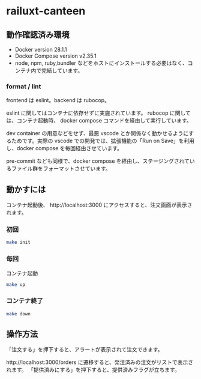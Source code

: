 # railuxt-canteen

## 動作確認済み環境

- Docker version 28.1.1
- Docker Compose version v2.35.1
- node, npm, ruby,bundler などをホストにインストールする必要はなく、コンテナ内で完結しています。

### format / lint

frontend は eslint。backend は rubocop。

eslint に関してはコンテナに依存せずに実施されています。
rubocop に関しては、コンテナ起動時、 docker compose コマンドを経由して実行しています。

dev container の用意などをせず、最悪 vscode とか関係なく動かせるようにするためです。実際の vscode での開発では、拡張機能の「Run on Save」を利用し、docker compose を毎回経由させています。

pre-commit なども同様で、docker compose を経由し、ステージングされているファイル群をフォーマットさせています。

## 動かすには

コンテナ起動後、 http://localhost:3000 にアクセスすると、注文画面が表示されます。

### 初回

```sh
make init
```

### 毎回

コンテナ起動

```sh
make up
```

### コンテナ終了

```sh
make down
```

## 操作方法

「注文する」を押下すると、アラートが表示されて注文できます。

http://localhost:3000/orders に遷移すると、発注済みの注文がリストで表示されます。
「提供済みにする」を押下すると、提供済みフラグが立ちます。
